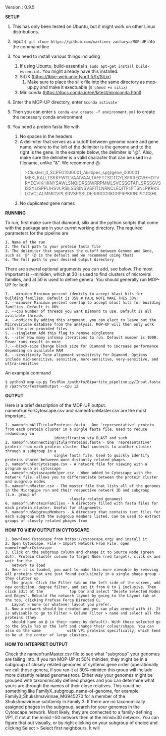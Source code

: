 Version : 0.9.5


**SETUP**

1. This has only been tested on Ubuntu, but it might work on other Linux distributions.

2. Input ```$ git clone https://github.com/martinez-zacharya/MOP-UP``` into the command line

3. You need to install various things including

  	1. If using Ubuntu, build-essential ```$ sudo apt-get install build-essential```. You might already have this installed.
  	2. SiLiX (https://lbbe-web.univ-lyon1.fr/fr/SiLix)
		1. Make sure to place the silix file into the same directory as mop-up.py and make it exectuable (```$ chmod +x silix```)
	3. Miniconda (https://docs.conda.io/en/latest/miniconda.html)
4. Enter the MOP-UP directory, enter ```$conda activate```
5. Then you can enter ```$ conda env create -f environment.yml``` to create the necessary conda environment


6. You need a protein fasta file with 
	1. No spaces in the headers
	2. A delimiter that serves as a cutoff between genome name and gene name, where to the left of the delimiter is the genome and to the right is the gene. In the example below, the delimiter is "@". Also, make sure the delimiter is a valid character that can be used in a filename, unlike "&". We recommend @.

	> \>ClusterI_0_SCPE01000001_Alistipes_sp@gene_000001
	> MEKLKALLTSKKFWTLVAAIVAALTAFFTTSCTGYLKFRREGVHHDTVRYEQVIKHKNYSAWLSNQIDRSSWRRPMMLSVCSSGTAFLSRSSGVSISSYLISPPLIHSVLPSILSSSINSVSFITLNRNCLEQITPLFTSNLPKRKSLGVCLALMMIGVPLSRVSPSSLDERRRGGRKGRPRPKIRNIPIGGSHL
	
	3. No duplicated gene names



**RUNNING**

To run, first make sure that diamond, silix and the python scripts that come with the package are in your curret working directory. The required parameters for the pipeline are

	1. Name of the run
	2. The full path to your protein fasta file
	3. The delimiter that separates the cutoff between Genome and Gene, such as '@' (@ is the default and we recommend using that)
	4. The full path to your desired output directory
	
There are several optional arguments you can add, see below. The most important is --miniden, which at 30 is used to find clusters of microviral families, and at 50 is used to define genera. You should generally run MOP-UP for both. 

	1. --miniden Minimum percent identity to accept blast hits for building families. Default is 35% # PAUL NOTE MAKE THIS 30%!
	2. --minover Minimum percent overlap to accept blast hits for building families. Default is 80%
	3. --cpu Number of threads you want Diamond to use. Default is all available threads
	4. --noMicro By adding this argument, you can elect to leave out the Microviridae database from the analysis. MOP-UP will then only work with the user-provided files
	5. --singleton Add this flag to remove singletons
	6. --iter How many infomap iterations to run. Default number is 1000. Fewer runs result in more 
	7. --block-size Change block size for Diamond to increase performance depending on available RAM
	8. --sensitivity Tune alignment sensitivity for Diamond. Options include mid-sensitive, sensitive, more-sensitive, very-sensitive, and ultra-sensitive

An example command

```$ python3 mop-up.py TestRun /path/to/Bipartite_pipeline.py/Input.fasta @ /path/to/TestRunOutput --cpu 12```

**OUTPUT**

Here is a brief description of the MOP-UP output. nameofrunForCytoscape.csv and nameofrunMaster.csv are the most important.

	1. nameofrunAllTitularProteins.fasta - One 'representative' protein from each protein cluster in a single fasta file. Used to reduce redundancy in  
					      identification via BLAST and such
	2. nameofrunConnectingTitularProteins.fasta - One 'representative' protein from each protein cluster that connects to another cluster through a subgroup in a 
	  				      single fasta file. Used to quickly identify proteins shared betweeen more distantly related phages.
	3. nameofrunForCytoscape.csv - A network file for viewing with a program such as cytoscape
	4. nameofrunCytoscapeHelper.csv - When added to Cytoscape with the network file, allows you to differentiate between the protein cluster and subgroup nodes
	5. nameofrunMaster.csv - The master file that lists all of the genomes in the Micropipe run and their respective network ID and subgroup (i.e. group of   
	                             closely related genomes)
	6. nameofrunProteinFamilies - A directory filled with fasta files for each protein cluster. Useful for alignments.
	7. nameofrunSubgroupMembers - A directory that contains text files for each subgroup with the subgroup members listed. Can be used to extract groups of closely related phages from 

**HOW TO VIEW OUTPUT IN CYTOSCAPE**

	1. Download Cytoscape from https://cytoscape.org/ and install it
	2. Open Cytoscape, File > Import Network From File, open nameofrunForCytoscape
	3. Click on the subgroup column and change it to Source Node (green dot), Protein Cluster column to Target Node (red target), click ok and wait for the 
	   network to load
	4. Once it is loaded, you want to make this more viewable by removing all proteins that are just found exclusively in a single phage group - they clutter up 
	   the graph. Click the Filter tab on the left side of the screen, add new condition, degree filter, and set it from 0 to 1 inclusive. Then click Edit at the            top bar and select "Delete Selected Nodes and Edges". Rebuild the network layout by going to the Layout tab at the top, clicking Prefuse Force Directed CL 
	   Layout > none (or whatever layout you prefer.
	5. Now a network should be created and you can play around with it. It is advisable to go to Filter > Column Filter > name and select all the proteins (they  
	   should have an @ in their names by default). With these selected go to the Style Tab on the left and change their colour/shape. You can also do the same 	       with VP1 proteins specifically, which tend to be at the center of large clusters. 

**HOW TO INTERPRET OUTPUT**

Check the nameofrunMaster.csv file to see what "subgroup" your genomes are falling into. If you ran MOP-UP at 50% miniden, they might be in a subgroup of 	        closely related genomes of syntenic gene order (operationally we call those genera, if you ran it at 30% miniden this group will include more distantly 	   related genomes too). Either way your genomes might be grouped with taxonomically defined phages and you can determine what yours are through the names of their close relatives. This could be something like FamilyX_subgroup_name-of-genome, for example Family3_Shukshmavirinae_MG945270 for a member of the Shukshmavirinae subfamily in Family 3. If there are no taxonomically assigned phages in the subgroup, search for your genomes in the Cytoscape network. Most likely, they are connected to a family-defining VP1, if not at the minid =50 network then at the minid=30 network. You can figure that out visually, or by right clicking on your subgroup of choice and clicking Select > Select first neighbours. It will 
	   
